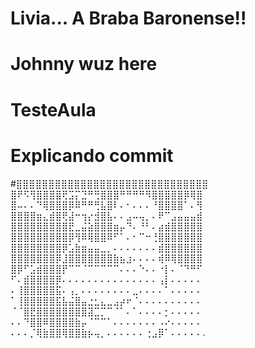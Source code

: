 # Livia... A Braba Baronense!!
# Johnny wuz here
# TesteAula
# Explicando commit
#⣿⣿⣿⣿⣿⣿⣿⣿⣿⣿⣿⣿⣿⣿⣿⣿⣿⣿⣿⣿⣿⣿⣿⣿⣿⣿⣿⣿⣿⣿
⣿⠟⠫⢻⣿⣿⣿⣿⢟⣩⡍⣙⠛⢛⣿⣿⣿⠛⠛⠛⠛⠻⣿⣿⣿⣿⣿⡿⢿⣿
⣿⠤⠄⠄⠙⢿⣿⣿⣿⡿⠿⠛⠛⢛⣧⣿⠇⠄⠂⠄⠄⠄⠘⣿⣿⣿⣿⠁⠄⢻
⣿⣿⣿⣿⣶⣄⣾⣿⢟⣼⠒⢲⡔⣺⣿⣧⠄⠄⣠⠤⢤⡀⠄⠟⠉⣠⣤⣤⣤⣾
⣿⣿⣿⣿⣿⣿⣿⣿⣿⣟⣀⣬⣵⣿⣿⣿⣶⡤⠙⠄⠘⠃⠄⣴⣾⣿⣿⣿⣿⣿
⣿⣿⣿⣿⣿⣿⣿⣿⣿⡿⢻⠿⢿⣿⣿⠿⠋⠁⠄⠂⠉⠒⢘⣿⣿⣿⣿⣿⣿⣿
⣿⣿⣿⣿⣿⣿⣿⣿⡿⣡⣷⣶⣤⣤⣀⡀⠄⠄⠄⠄⠄⠄⠄⣾⣿⣿⣿⣿⣿⣿
⣿⣿⣿⣿⣿⣿⣿⡿⣸⣿⣿⣿⣿⣿⣿⣿⣷⣦⣰⠄⠄⠄⠄⢾⠿⢿⣿⣿⣿⣿
⣿⡿⠋⣡⣾⣿⣿⣿⡟⠉⠉⠈⠉⠉⠉⠉⠉⠄⠄⠄⠑⠄⠄⠐⡇⠄⠈⠙⠛⠋
⠋⠄⣾⣿⣿⣿⣿⡿⠄⠄⠄⠄⠄⠄⠄⠄⠄⠄⠄⠄⠄⠄⠄⢠⡇⠄⠄⠄⠄⠄
⠄⢸⣿⣿⣿⣿⣿⣯⠄⢠⡀⠄⠄⠄⠄⠄⠄⠄⠄⣀⠄⠄⠄⠄⠁⠄⠄⠄⠄⠄
⠁⢸⣿⣿⣿⣿⣿⣯⣧⣬⣿⣤⣐⣂⣄⣀⣠⡴⠖⠈⠄⠄⠄⠄⠄⠄⠄⠄⠄⠄
⠈⠈⣿⣟⣿⣿⣿⣿⣿⣿⣿⣿⣽⣉⡉⠉⠈⠁⠄⠁⠄⠄⠄⠄⡂⠄⠄⠄⠄⠄
⠄⠄⠙⣿⣿⠿⣿⣿⣿⣿⣷⡤⠈⠉⠉⠁⠄⠄⠄⠄⠄⠄⠄⠠⠔⠄⠄⠄⠄⠄
⠄⠄⠄⡈⢿⣷⣿⣿⢿⣿⣿⣷⡦⢤⡀⠄⠄⠄⠄⠄⠄⢐⣠⡿⠁⠄⠄⠄⠄⠄.